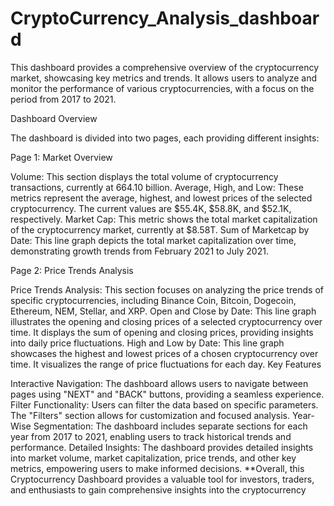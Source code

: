 # CryptoCurrency_Analysis_dashboard

This dashboard provides a comprehensive overview of the cryptocurrency market, showcasing key metrics and trends. It allows users to analyze and monitor the performance of various cryptocurrencies, with a focus on the period from 2017 to 2021.

Dashboard Overview

The dashboard is divided into two pages, each providing different insights:

Page 1: Market Overview

Volume: This section displays the total volume of cryptocurrency transactions, currently at 664.10 billion.
Average, High, and Low: These metrics represent the average, highest, and lowest prices of the selected cryptocurrency. The current values are $55.4K, $58.8K, and $52.1K, respectively.
Market Cap: This metric shows the total market capitalization of the cryptocurrency market, currently at $8.58T.
Sum of Marketcap by Date: This line graph depicts the total market capitalization over time, demonstrating growth trends from February 2021 to July 2021.

Page 2: Price Trends Analysis

Price Trends Analysis: This section focuses on analyzing the price trends of specific cryptocurrencies, including Binance Coin, Bitcoin, Dogecoin, Ethereum, NEM, Stellar, and XRP.
Open and Close by Date: This line graph illustrates the opening and closing prices of a selected cryptocurrency over time. It displays the sum of opening and closing prices, providing insights into daily price fluctuations.
High and Low by Date: This line graph showcases the highest and lowest prices of a chosen cryptocurrency over time. It visualizes the range of price fluctuations for each day.
Key Features

Interactive Navigation: The dashboard allows users to navigate between pages using "NEXT" and "BACK" buttons, providing a seamless experience.
Filter Functionality: Users can filter the data based on specific parameters. The "Filters" section allows for customization and focused analysis.
Year-Wise Segmentation: The dashboard includes separate sections for each year from 2017 to 2021, enabling users to track historical trends and performance.
Detailed Insights: The dashboard provides detailed insights into market volume, market capitalization, price trends, and other key metrics, empowering users to make informed decisions.
**Overall, this Cryptocurrency Dashboard provides a valuable tool for investors, traders, and enthusiasts to gain comprehensive insights into the cryptocurrency





